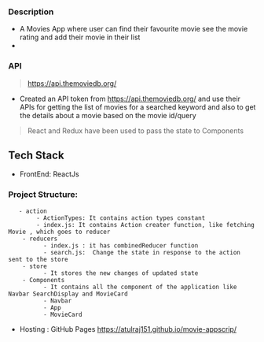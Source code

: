
### Description

- A  Movies App where user can find their favourite movie see the movie rating and add their movie in their list
- 

### API
 > https://api.themoviedb.org/
 -  Created an API token from https://api.themoviedb.org/ and use their APIs for
    getting the list of movies for a searched keyword and also to get the details about a movie
    based on the movie id/query
 
 
 > React and Redux have been used to pass the state to Components 
 
## Tech Stack
 - FrontEnd: ReactJs
### Project Structure:
       - action
            - ActionTypes: It contains action types constant
            - index.js: It contains Action creater function, like fetching Movie , which goes to reducer
        - reducers
              - index.js : it has combinedReducer function
              - search.js:  Change the state in response to the action sent to the store
        - store
              - It stores the new changes of updated state
        - Components
              - It contains all the component of the application like Navbar SearchDisplay and MovieCard
              - Navbar
              - App
              - MovieCard
         
 - Hosting : GitHub Pages  https://atulraj151.github.io/movie-appscrip/
 

 
 


